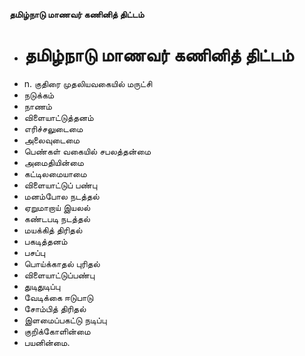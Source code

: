 **தமிழ்நாடு மாணவர் கணினித் திட்டம்**
- # தமிழ்நாடு மாணவர் கணினித் திட்டம்
- n. குதிரை முதலியவகையில் மருட்சி
- நடுக்கம்
- நாணம்
- விளையாட்டுத்தனம்
- எரிச்சலுடைமை
- அலைவுடைமை
- பெண்கள் வகையில் சபலத்தன்மை
- அமைதியின்மை
- கட்டிலமையாமை
- விளையாட்டுப் பண்பு
- மனம்போல நடத்தல்
- ஏறுமாறாய் இயலல்
- கண்டபடி நடத்தல்
- மயக்கித் திரிதல்
- பகடித்தனம்
- பசப்பு
- பொய்க்காதல் புரிதல்
- விளையாட்டுப்பண்பு
- துடிதுடிப்பு
- வேடிக்கை ஈடுபாடு
- சோம்பித் திரிதல்
- இளமைப்பகட்டு நடிப்பு
- குறிக்கோளின்மை
- பயனின்மை.

